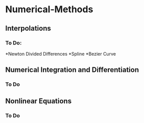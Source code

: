 # Numerical-Methods

## Interpolations
### To Do:

*Newton Divided Differences
*Spline
*Bezier Curve
  
## Numerical Integration and Differentiation
### To Do

## Nonlinear Equations
### To Do
  
